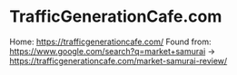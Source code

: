 # TrafficGenerationCafe.com
Home: https://trafficgenerationcafe.com/ Found from: https://www.google.com/search?q=market+samurai -> https://trafficgenerationcafe.com/market-samurai-review/
